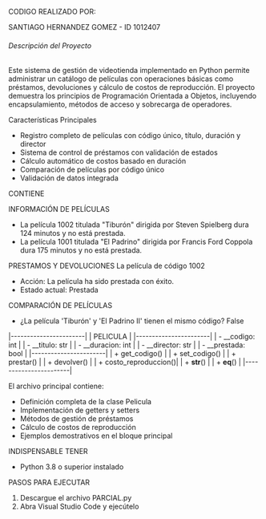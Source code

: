 CODIGO REALIZADO POR:

SANTIAGO HERNANDEZ GOMEZ - ID 1012407

###### Descripción del Proyecto
Este sistema de gestión de videotienda implementado en Python permite administrar un catálogo de películas con operaciones básicas como préstamos, devoluciones y cálculo de costos de reproducción. El proyecto demuestra los principios de Programación Orientada a Objetos, incluyendo encapsulamiento, métodos de acceso y sobrecarga de operadores.

Características Principales
- Registro completo de películas con código único, título, duración y director
- Sistema de control de préstamos con validación de estados
- Cálculo automático de costos basado en duración
- Comparación de películas por código único
- Validación de datos integrada

CONTIENE

INFORMACIÓN DE PELÍCULAS
- La película 1002 titulada "Tiburón" dirigida por Steven Spielberg dura 124 minutos y no está prestada.
- La película 1001 titulada "El Padrino" dirigida por Francis Ford Coppola dura 175 minutos y no está prestada.

PRESTAMOS Y DEVOLUCIONES
La película de código 1002
- Acción: La película ha sido prestada con éxito.
- Estado actual: Prestada

COMPARACIÓN DE PELÍCULAS
- ¿La película 'Tiburón' y 'El Padrino II' tienen el mismo código? False

|-----------------------|
|      PELICULA         |
|-----------------------|
| - __codigo: int       |
| - __titulo: str       |
| - __duracion: int     |
| - __director: str     |
| - __prestada: bool    |
|-----------------------|
| + get_codigo()        |
| + set_codigo()        |
| + prestar()           |
| + devolver()          |
| + costo_reproduccion()|
| + __str__()           |
| + __eq__()            |
|-----------------------|

El archivo principal contiene:

- Definición completa de la clase Pelicula
- Implementación de getters y setters
- Métodos de gestión de préstamos
- Cálculo de costos de reproducción
- Ejemplos demostrativos en el bloque principal


INDISPENSABLE TENER
- Python 3.8 o superior instalado

PASOS PARA EJECUTAR
1. Descargue el archivo PARCIAL.py
2. Abra Visual Studio Code y ejecútelo

